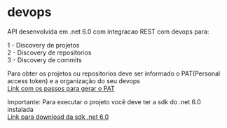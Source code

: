 # devops
API desenvolvida em .net 6.0 com integracao REST com devops para:

1 - Discovery de projetos<br/>
2 - Discovery de repositorios<br/>
3 - Discovery de commits<br/>


Para obter os projetos ou repositorios deve ser informado o PAT(Personal access token) e a organização do seu devops<br/>
[Link com os passos para gerar o PAT](https://docs.microsoft.com/en-us/azure/devops/organizations/accounts/use-personal-access-tokens-to-authenticate?view=azure-devops&tabs=Windows)

Importante: Para executar o projeto você deve ter a sdk do .net 6.0 instalada<br/>
[Link para download da sdk .net 6.0](https://dotnet.microsoft.com/en-us/download/dotnet/6.0)
